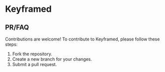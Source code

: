 # Keyframed

## PR/FAQ

Contributions are welcome! To contribute to Keyframed, please follow these steps:

1. Fork the repository.
2. Create a new branch for your changes.
3. Submit a pull request.
